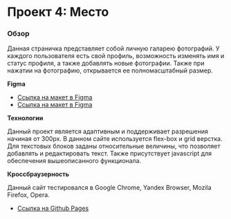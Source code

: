 # Проект 4: Место

### Обзор

Данная страничка представляет собой личную галарею фотографий. У каждого пользователя есть свой профиль, возможность изменять имя и статус профиля, а также добавлять новые фотографии. Также при нажатии на фотографию, открывается ее полномасштабный размер.

**Figma**

* [Ссылка на макет в Figma](https://www.figma.com/file/StZjf8HnoeLdiXS7dYrLAh/JavaScript.-Sprint-4)
* [Ссылка на макет в Figma](https://www.figma.com/file/nlYpT4VhFiwimn2YlncrcF/JavaScript.-Sprint-5)

**Технологии**

Данный проект является адаптивным и поддерживает разрешения начиная от 300px. В данном сайте используется flex-box и grid верстка. Для текстовых блоков заданы относительные величины, что позволяет добавлять и редактировать текст. Также присутствует javascript для обеспечения вышеописанного функционала.

**Кроссбраузерность**

Данный сайт тестировался в Google Chrome, Yandex Browser, Mozila Firefox, Opera.

* [Ссылка на Github Pages](https://10stavr96.github.io/mesto/)
